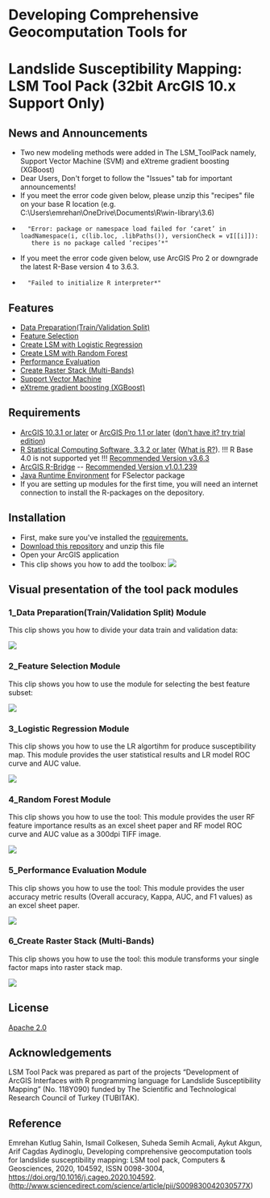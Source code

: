 #  Developing Comprehensive Geocomputation Tools for 
#  Landslide Susceptibility Mapping: LSM Tool Pack (32bit ArcGIS 10.x Support Only)

## News and Announcements
* Two new modeling methods were added in The LSM_ToolPack namely, Support Vector Machine (SVM) and eXtreme gradient boosting (XGBoost) 
* Dear Users, Don't forget to follow the "Issues" tab for important announcements!
* If you meet the error code given below, please unzip this "recipes" file on your base R location (e.g. C:\Users\emrehan\OneDrive\Documents\R\win-library\3.6)
*       "Error: package or namespace load failed for ‘caret’ in loadNamespace(i, c(lib.loc, .libPaths()), versionCheck = vI[[i]]):
         there is no package called ‘recipes’*"
* If you meet the error code given below, use ArcGIS Pro 2 or downgrade the latest R-Base version 4 to 3.6.3.
*       "Failed to initialize R interpreter*"
## Features

* [Data Preparation(Train/Validation Split)](https://github.com/emrehanks/R-ArcGIS/blob/master/scripts/trainValidationSplit.R)
* [Feature Selection](https://github.com/emrehanks/R-ArcGIS/blob/master/scripts/featureSelection.R)
* [Create LSM with Logistic Regression](https://github.com/emrehanks/R-ArcGIS/blob/master/scripts/logisticRegression.R)
* [Create LSM with Random Forest](https://github.com/emrehanks/R-ArcGIS/blob/master/scripts/randomForest.R)
* [Performance Evaluation](https://github.com/emrehanks/R-ArcGIS/blob/master/scripts/LSMComparison.R)
* [Create Raster Stack (Multi-Bands)](https://github.com/emrehanks/R-ArcGIS-LSM_ToolPack/blob/master/scripts/createRasterStack.R)
* [Support Vector Machine](https://github.com/emrehanks/R-ArcGIS-LSM_ToolPack/blob/master/scripts/7_SupportVectorMachines.R)
* [eXtreme gradient boosting (XGBoost)](https://github.com/emrehanks/R-ArcGIS-LSM_ToolPack/blob/master/scripts/8_ExtremeGradientBoosting.R)


## Requirements

* [ArcGIS 10.3.1 or later](http://desktop.arcgis.com/en/desktop/) or [ArcGIS Pro 1.1 or later](http://pro.arcgis.com/en/pro-app/) ([don't have it? try trial edition](http://www.esri.com/software/arcgis/arcgis-for-desktop/free-trial))
* [R Statistical Computing Software, 3.3.2 or later](http://cran.cnr.berkeley.edu/bin/windows/base/) ([What is R?](http://www.r-project.org/about.html)). !!! R Base 4.0 is not supported yet !!! [Recommended Version v3.6.3](https://cran.r-project.org/bin/windows/base/old/3.6.3/)
* [ArcGIS R-Bridge](https://github.com/R-ArcGIS/r-bridge-install) -- [Recommended Version v1.0.1.239](https://github.com/R-ArcGIS/r-bridge/releases/tag/v1.0.1.239)
* [Java Runtime Environment](https://java.com/en/download/manual.jsp) for FSelector package
* If you are setting up modules for the first time, you will need an internet connection to install the R-packages on the depository.

## Installation

* First, make sure you've installed the [requirements.](https://github.com/emrehanks/R-ArcGIS/blob/master/README.md#requirements)
* [Download this repository](https://github.com/emrehanks/R-ArcGIS/archive/master.zip) and unzip this file
* Open your ArcGIS application
* This clip shows you how to add the toolbox:
![](https://github.com/emrehanks/R-ArcGIS/blob/master/img/addtoolbox1.gif)


##  Visual presentation of the tool pack modules

### 1_Data Preparation(Train/Validation Split) Module
This clip shows you how to divide your data train and validation data:

![](https://github.com/emrehanks/R-ArcGIS/blob/master/img/dataPreparation.gif)


### 2_Feature Selection Module
This clip shows you how to use the module for selecting the best feature subset:

![](https://github.com/emrehanks/R-ArcGIS/blob/master/img/featureSelection.gif)


### 3_Logistic Regression Module
This clip shows you how to use the LR algortihm for produce susceptibility map. This module  provides the user statistical results and LR model ROC curve and AUC value.

![](https://github.com/emrehanks/R-ArcGIS/blob/master/img/logisticReg.gif)


### 4_Random Forest Module
This clip shows you how to use the tool: This module provides the user RF feature importance results as an excel sheet paper and RF model ROC curve and AUC value as a 300dpi  TIFF image.

![](https://github.com/emrehanks/R-ArcGIS/blob/master/img/RanFor.gif)

### 5_Performance Evaluation Module
This clip shows you how to use the tool: This module provides the user accuracy metric results (Overall accuracy, Kappa, AUC, and F1 values) as an excel sheet paper. 

![](https://github.com/emrehanks/R-ArcGIS/blob/master/img/PerformanceEvaluator.gif)

### 6_Create Raster Stack (Multi-Bands)
This clip shows you how to use the tool: this module transforms your single factor maps into raster stack map.

![](https://github.com/emrehanks/R-ArcGIS-LSM_ToolPack/blob/master/img/RasterStack.gif)

## License

[Apache 2.0](https://github.com/emrehanks/R-ArcGIS-LSM_ToolPack/blob/master/LICENSE)

## Acknowledgements
 
LSM Tool Pack was prepared as part of the projects “Development of ArcGIS Interfaces with R programming language for Landslide Susceptibility Mapping” (No. 118Y090) funded by The Scientific and Technological Research Council of Turkey (TUBITAK). 

## Reference

Emrehan Kutlug Sahin, Ismail Colkesen, Suheda Semih Acmali, Aykut Akgun, Arif Cagdas Aydinoglu,
Developing comprehensive geocomputation tools for landslide susceptibility mapping: LSM tool pack, Computers & Geosciences, 2020, 104592, ISSN 0098-3004,
https://doi.org/10.1016/j.cageo.2020.104592.
(http://www.sciencedirect.com/science/article/pii/S009830042030577X)
